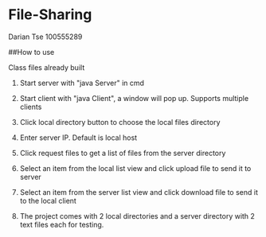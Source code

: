 # File-Sharing

Darian Tse 100555289

##How to use

Class files already built

1. Start server with "java Server" in cmd

2. Start client with "java Client", a window will pop up. Supports multiple clients

3. Click local directory button to choose the local files directory

4. Enter server IP. Default is local host

5. Click request files to get a list of files from the server directory

6. Select an item from the local list view and click upload file to send it to server

7. Select an item from the server list view and click download file to send it to the local client

8. The project comes with 2 local directories and a server directory with 2 text files each for testing. 